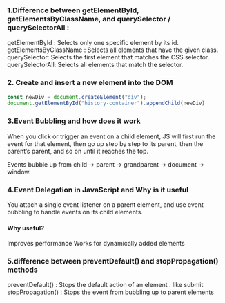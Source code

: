 ### 1.Difference between getElementById, getElementsByClassName, and querySelector / querySelectorAll : 
getElementById : Selects only one specific element by its id.
getElementsByClassName : Selects all elements that have the given class.
querySelector: Selects the first element that matches the CSS selector.
querySelectorAll: Selects all elements that match the selector. 

### 2. Create and insert a new element into the DOM
```js
const newDiv = document.createElement("div");
document.getElementById("history-container").appendChild(newDiv) 
```

### 3.Event Bubbling and how does it work
When you click or trigger an event on a child element, JS will first run the event for that element, then go up step by step to its parent, then the parent’s parent, and so on until it reaches the top.

Events bubble up from child -> parent -> grandparent -> document -> window.

### 4.Event Delegation in JavaScript and Why is it useful
You attach a single event listener on a parent element, and use event bubbling to handle events on its child elements.
#### Why useful?
Improves performance
Works for dynamically added elements

### 5.difference between preventDefault() and stopPropagation() methods
preventDefault() : Stops the default action  of an element . like submit
stopPropagation() : Stops the event from bubbling up to parent elements